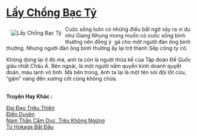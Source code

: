<a href="https://utruyen.com/truyen/lay-chong-bac-ty/19139/" title="Lấy Chồng Bạc Tỷ"><h1>Lấy Chồng Bạc Tỷ</h1></a><div style="display:table"><img align="right" style="float: left; padding: 10px;" src="https://utruyen.com/images/story/200x260/lay-chong-bac-ty.jpg" alt="Lấy Chồng Bạc Tỷ">Cuộc sống luôn có những điều bất ngờ xảy ra ví dụ như Giang Nhung mong muốn có cuốc sống bình thường nên đồng ý  gả cho một người đàn ông bình thường. Nhưng người đàn ông bình thường ấy lại trở thành Sếp công ty cô.<p></p>Không dừng lại ở đó mà, anh ta còn là người thừa kế của Tập đoàn Đế Quốc giàu nhất Châu Á. Bên ngoài, là một người nắm quyền kinh doanh quyết đoán, máu lạnh vô tình. Mà bên trong, Anh ta lại là một tên sói đội lốt cừu, “gặm” nàng đến xương cốt cũng không chừa.</div><p><br><b>Truyện Hay Khác :</b></p><a href="https://utruyen.com/truyen/dai-dao-trieu-thien/17593/" alt="Đại Đạo Triêu Thiên">Đại Đạo Triêu Thiên</a><br/><a href="https://truyenngontinhay.wordpress.com/2019/10/03/dien-duyen/" alt="Điền Duyên">Điền Duyên</a><br/><a href="https://github.com/quanluxury/ngontinhhot/tree/master/truyenhay/19090/" alt="Nam Thần Cấm Dục, Trêu Không Ngừng">Nam Thần Cấm Dục, Trêu Không Ngừng</a><br/><a href="https://github.com/quanluxury/ngontinhhot/tree/master/truyenhay/17560/" alt="Từ Hokage Bắt Đầu">Từ Hokage Bắt Đầu</a><br/>